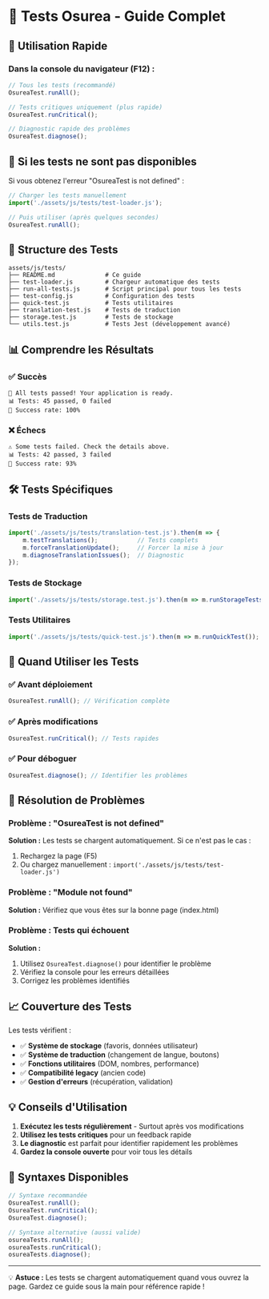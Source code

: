 # 🧪 Tests Osurea - Guide Complet

## 🚀 Utilisation Rapide

### Dans la console du navigateur (F12) :

```javascript
// Tous les tests (recommandé)
OsureaTest.runAll();

// Tests critiques uniquement (plus rapide)
OsureaTest.runCritical();

// Diagnostic rapide des problèmes
OsureaTest.diagnose();
```

## 🔧 Si les tests ne sont pas disponibles

Si vous obtenez l'erreur "OsureaTest is not defined" :

```javascript
// Charger les tests manuellement
import('./assets/js/tests/test-loader.js');

// Puis utiliser (après quelques secondes)
OsureaTest.runAll();
```

## 📁 Structure des Tests

```
assets/js/tests/
├── README.md              # Ce guide
├── test-loader.js         # Chargeur automatique des tests
├── run-all-tests.js       # Script principal pour tous les tests
├── test-config.js         # Configuration des tests
├── quick-test.js          # Tests utilitaires
├── translation-test.js    # Tests de traduction
├── storage.test.js        # Tests de stockage
└── utils.test.js          # Tests Jest (développement avancé)
```

## 📊 Comprendre les Résultats

### ✅ **Succès**
```
🎉 All tests passed! Your application is ready.
📊 Tests: 45 passed, 0 failed
🎯 Success rate: 100%
```

### ❌ **Échecs**
```
⚠️ Some tests failed. Check the details above.
📊 Tests: 42 passed, 3 failed
🎯 Success rate: 93%
```

## 🛠️ Tests Spécifiques

### Tests de Traduction
```javascript
import('./assets/js/tests/translation-test.js').then(m => {
    m.testTranslations();           // Tests complets
    m.forceTranslationUpdate();     // Forcer la mise à jour
    m.diagnoseTranslationIssues();  // Diagnostic
});
```

### Tests de Stockage
```javascript
import('./assets/js/tests/storage.test.js').then(m => m.runStorageTests());
```

### Tests Utilitaires
```javascript
import('./assets/js/tests/quick-test.js').then(m => m.runQuickTest());
```

## 🔧 Quand Utiliser les Tests

### ✅ **Avant déploiement**
```javascript
OsureaTest.runAll(); // Vérification complète
```

### ✅ **Après modifications**
```javascript
OsureaTest.runCritical(); // Tests rapides
```

### ✅ **Pour déboguer**
```javascript
OsureaTest.diagnose(); // Identifier les problèmes
```

## 🚨 Résolution de Problèmes

### Problème : "OsureaTest is not defined"
**Solution :** Les tests se chargent automatiquement. Si ce n'est pas le cas :
1. Rechargez la page (F5)
2. Ou chargez manuellement : `import('./assets/js/tests/test-loader.js')`

### Problème : "Module not found"
**Solution :** Vérifiez que vous êtes sur la bonne page (index.html)

### Problème : Tests qui échouent
**Solution :**
1. Utilisez `OsureaTest.diagnose()` pour identifier le problème
2. Vérifiez la console pour les erreurs détaillées
3. Corrigez les problèmes identifiés

## 📈 Couverture des Tests

Les tests vérifient :
- ✅ **Système de stockage** (favoris, données utilisateur)
- ✅ **Système de traduction** (changement de langue, boutons)
- ✅ **Fonctions utilitaires** (DOM, nombres, performance)
- ✅ **Compatibilité legacy** (ancien code)
- ✅ **Gestion d'erreurs** (récupération, validation)

## 💡 Conseils d'Utilisation

1. **Exécutez les tests régulièrement** - Surtout après vos modifications
2. **Utilisez les tests critiques** pour un feedback rapide
3. **Le diagnostic** est parfait pour identifier rapidement les problèmes
4. **Gardez la console ouverte** pour voir tous les détails

## 🎯 Syntaxes Disponibles

```javascript
// Syntaxe recommandée
OsureaTest.runAll();
OsureaTest.runCritical();
OsureaTest.diagnose();

// Syntaxe alternative (aussi valide)
osureaTests.runAll();
osureaTests.runCritical();
osureaTests.diagnose();
```

---

💡 **Astuce :** Les tests se chargent automatiquement quand vous ouvrez la page. Gardez ce guide sous la main pour référence rapide ! 